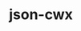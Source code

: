 ---
title: "json-cwx"
layout: cache
categories: [package, develop-2023-06-11]
meta: {"versions": ["0.12"], "compilers": ["gcc@=11.3.0", "gcc@=7.3.1"], "oss": ["amzn2", "ubuntu22.04"], "platforms": ["linux"], "targets": ["aarch64", "neoverse_n1", "x86_64_v3"], "stacks": ["aws-ahug", "aws-ahug-aarch64", "root", "tutorial"], "num_specs": 4, "num_specs_by_stack": {"aws-ahug": 1, "root": 4, "aws-ahug-aarch64": 2, "tutorial": 1}}
spec_details: [{"hash": "gd6ksikf5oexoier725437nmxpwe3iwl", "compiler": "gcc@=7.3.1", "versions": ["0.12"], "os": "amzn2", "platform": "linux", "target": "x86_64_v3", "variants": ["build_system=autotools"], "stacks": ["aws-ahug", "root"], "size": "-", "tarball": "https://binaries.spack.io/releases/develop-2023-06-11/build_cache/linux-amzn2-x86_64_v3/gcc-7.3.1/json-cwx-0.12/linux-amzn2-x86_64_v3-gcc-7.3.1-json-cwx-0.12-gd6ksikf5oexoier725437nmxpwe3iwl.spack"}, {"hash": "qjxwzary5ohck2dtb2cwnodzg7yxmtzi", "compiler": "gcc@=7.3.1", "versions": ["0.12"], "os": "amzn2", "platform": "linux", "target": "neoverse_n1", "variants": ["build_system=autotools"], "stacks": ["aws-ahug-aarch64", "root"], "size": "-", "tarball": "https://binaries.spack.io/releases/develop-2023-06-11/build_cache/linux-amzn2-neoverse_n1/gcc-7.3.1/json-cwx-0.12/linux-amzn2-neoverse_n1-gcc-7.3.1-json-cwx-0.12-qjxwzary5ohck2dtb2cwnodzg7yxmtzi.spack"}, {"hash": "aauliexxap4uz3sv6ovvssncqz5pu2bw", "compiler": "gcc@=7.3.1", "versions": ["0.12"], "os": "amzn2", "platform": "linux", "target": "aarch64", "variants": ["build_system=autotools"], "stacks": ["aws-ahug-aarch64", "root"], "size": "-", "tarball": "https://binaries.spack.io/releases/develop-2023-06-11/build_cache/linux-amzn2-aarch64/gcc-7.3.1/json-cwx-0.12/linux-amzn2-aarch64-gcc-7.3.1-json-cwx-0.12-aauliexxap4uz3sv6ovvssncqz5pu2bw.spack"}, {"hash": "5yjfznkhnbtkt7dgmrx2rasa35447qvi", "compiler": "gcc@=11.3.0", "versions": ["0.12"], "os": "ubuntu22.04", "platform": "linux", "target": "x86_64_v3", "variants": ["build_system=autotools"], "stacks": ["root", "tutorial"], "size": "-", "tarball": "https://binaries.spack.io/releases/develop-2023-06-11/build_cache/linux-ubuntu22.04-x86_64_v3/gcc-11.3.0/json-cwx-0.12/linux-ubuntu22.04-x86_64_v3-gcc-11.3.0-json-cwx-0.12-5yjfznkhnbtkt7dgmrx2rasa35447qvi.spack"}]
---